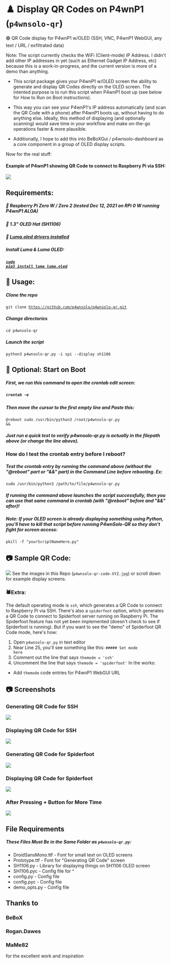 # ♟️ Display QR Codes on P4wnP1 (<code>p4wnsolo-qr</code>)
🟢 QR Code display for P4wnP1 w/OLED (SSH, VNC, P4wnP1 WebGUI, any text / URL / exfiltrated data)

Note:  The script currently checks the WiFi (Client-mode) IP Address.  I didn't add other IP addresses in yet (such as Ethernet Gadget IP Address, etc) because this is a work-in-progress, and the current version is more of a demo than anything.

* This script package gives your P4wnP1 w/OLED screen the ability to generate and display QR Codes directly on the OLED screen.
The intented purpose is to run this script when P4wnP1 boot up (see below for How to Run on Boot instructions).

* This way you can see your P4wnP1's IP address automatically (and scan the QR Code with a phone) after P4wnP1 boots up, without having to do anything else.
Ideally, this method of displaying (and optionally scanning) would save time in your workflow and make on-the-go operations faster & more plausible.

* Additionally, I hope to add this into BeBoXGui / p4wnsolo-dashboard as a core component in a group of OLED display scripts.

Now for the real stuff:

#### Example of P4wnP1 showing QR Code to connect to Raspberry Pi via SSH:
<img src="p4wnsolo-qr-code-ssh-display.jpg">

## Requirements:
##### 🔵 Raspberry Pi Zero W / Zero 2 (tested Dec 12, 2021 on RPi 0 W running P4wnP1 ALOA)
##### 🔵 1.3" OLED Hat (SH1106)
##### 🔵 <a href="https://osintool.com/sh1106-oled-screen/">Luma.oled drivers installed</a>
##### Install Luma & Luma OLED:
##### <a href="https://github.com/pimoroni/sh1106-python"><code>sudo pip3 install luma luma.oled</code></a>

## 🔨 Usage:
##### Clone the repo
<code>git clone https://github.com/p4wnsolo/p4wnsolo-qr.git</code>
##### Change directories
<code>cd p4wnsolo-qr</code>
##### Launch the script
<code>python3 p4wnsolo-qr.py -i spi --display sh1106</code>

## 🚀 Optional:  Start on Boot
##### First, we run this command to open the crontab edit screen:
##### <code>crontab -e</code>

##### Then move the cursor to the first empty line and Paste this:
<code>@reboot sudo /usr/bin/python3 /root/p4wnsolo-qr.py &&</code>
##### Just run a quick test to verify p4wnsolo-qr.py is actually in the filepath above (or change the line above).

### How do I test the crontab entry before I reboot?

##### Test the crontab entry by running the command above (without the "@reboot" part or "&&" part) in the Command Line before rebooting.  Ex:
<code>sudo /usr/bin/python3 /path/to/file/p4wnsolo-qr.py</code>
##### If running the command above launches the script successfully, then you can use that same command in crontab (with "@reboot" before and "&&" after)!

##### Note:  If your OLED screen is already displaying something using Python, you'll have to kill that script before running P4wnSolo-QR so they don't fight for screen access:
<code>pkill -f "yourScriptNameHere.py"</code>
  
## 📷 Sample QR Code:
<img src="qr.png">
See the images in this Repo (<code>p4wnsolo-qr-code-XYZ.jpg</code>) or scroll down for example display screens.

### 🕷Extra:
The default operating mode is <code>ssh</code>, which generates a QR Code to connect to Raspberry Pi via SSH.
There's also a <code>spiderfoot</code> option, which generates a QR Code to connect to Spiderfoot server running on Raspberry Pi.
The Spiderfoot feature has not yet been implemented (doesn't check to see if Spiderfoot is running).
But if you want to see the "demo" of Spiderfoot QR Code mode, here's how:
1.  Open <code>p4wnsolo-qr.py</code> in text editor
2.  Near Line 25, you'll see something like this:  <code>##### Set mode here</code>
3.  Comment out the line that says <code>themode = 'ssh'</code>
4.  Uncomment the line that says <code>themode = 'spiderfoot'</code>
In the works:
- Add <code>themode</code> code entries for P4wnP1 WebGUI URL
  
## 📷 Screenshots
  
### Generating QR Code for SSH
<img src="p4wnsolo-qr-code-ssh-generating.jpg">
  
### Displaying QR Code for SSH
<img src="p4wnsolo-qr-code-ssh-display.jpg">
  
### Generating QR Code for Spiderfoot
<img src="p4wnsolo-qr-code-spiderfoot-generating.jpg">
     
### Displaying QR Code for Spiderfoot
<img src="p4wnsolo-qr-code-spiderfoot-display-notime.jpg">
  
### After Pressing + Button for More Time
<img src="p4wnsolo-qr-code-spiderfoot-display.jpg">  

  
## File Requirements
  ##### These Files Must Be in the Same Folder as <code>p4wnsolo-qr.py</code>:
  * DroidSansMono.ttf - Font for small text on OLED screens
  * Prototype.ttf - Font for "Generating QR Code" screen
  * SH1106.py - Library for displaying things on SH1106 OLED screen
  * SH1106.pyc - Config file for ^
  * config.py - Config file
  * config.pyc - Config file
  * demo_opts.py - Config file
  
  
  
  
## Thanks to
 ### BeBoX
 ### Rogan.Dawes
 ### MaMe82
for the excellent work and inspiration
